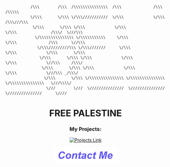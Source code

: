                /\\\        /\\\  /\\\\\\\\\\\\\\\  /\\\              /\\\                   /\\\\\    
               \/\\\       \/\\\ \/\\\///////////  \/\\\             \/\\\                 /\\\///\\\    
                \/\\\       \/\\\ \/\\\             \/\\\             \/\\\               /\\\/  \///\\\     
                 \/\\\\\\\\\\\\\\\ \/\\\\\\\\\\\     \/\\\             \/\\\              /\\\      \//\\\    
                  \/\\\/////////\\\ \/\\\///////      \/\\\             \/\\\             \/\\\       \/\\\    
                   \/\\\       \/\\\ \/\\\             \/\\\             \/\\\             \//\\\     /\\\/   
                    \/\\\       \/\\\ \/\\\             \/\\\             \/\\\             \///\\\ _/\\\/ 
                     \/\\\       \/\\\ \/\\\\\\\\\\\\\\\ \/\\\\\\\\\\\\\\\ \/\\\\\\\\\\\\\\\   \///\\\\/
                      \///        \///  \///////////////  \///////////////  \///////////////      \////


<h1 align="center">FREE PALESTINE</h1>

<h3 align="center">My Projects:</h3>
<p align="center">
  <a href="https://sniperplank.github.io/projects/">
    <img src="https://readme-typing-svg.demolab.com?font=Fira+Code&duration=2000&pause=1000&center=true&vCenter=true&color=ffd300&width=200&lines=personal+website;sekure+password;project+manager;chrome+extension;random+quotes;discord+bot;KeepTyping;Wordorizer" alt="Projects Link" /></a>
</p>

<p align="center">
<a href="https://sniperplank.github.io/ContactMe/">
 <img src="https://github.com/Sniperplank/ContactMe/blob/main/images/contactme.png" alt="Contact Me" />
</a>
</p>
